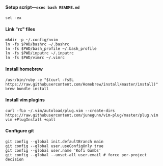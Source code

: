 #### Setup script—`exec bash README.md`

    set -ex

#### Link "rc" files

    mkdir -p ~/.config/nvim
    ln -fs $PWD/bashrc ~/.bashrc
    ln -fs $PWD/bash_profile ~/.bash_profile
    ln -fs $PWD/inputrc ~/.inputrc
    ln -fs $PWD/vimrc ~/.vimrc

#### Install homebrew

    /usr/bin/ruby -e "$(curl -fsSL https://raw.githubusercontent.com/Homebrew/install/master/install)"
    brew bundle install

#### Install vim plugins

    curl -fLo ~/.vim/autoload/plug.vim --create-dirs https://raw.githubusercontent.com/junegunn/vim-plug/master/plug.vim
    vim +PlugInstall +qall

#### Configure git

    git config --global init.defaultBranch main
    git config --global user.useConfigOnly true
    git config --global user.name 'Kofi Gumbs'
    git config --global --unset-all user.email # force per-project decision
